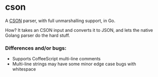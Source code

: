 # cson

A [CSON](https://github.com/bevry/cson)
parser, with full unmarshalling support, in Go.

How? It takes an CSON input and converts it to JSON, and lets the
native Golang parser do the hard stuff.

### Differences and/or bugs:

 * Supports CoffeeScript multi-line comments
 * Multi-line strings may have some minor edge case bugs with whitespace